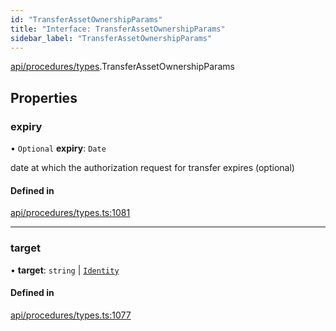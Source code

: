 ```yaml
---
id: "TransferAssetOwnershipParams"
title: "Interface: TransferAssetOwnershipParams"
sidebar_label: "TransferAssetOwnershipParams"
---
```


[api/procedures/types](../../../../../modules/API/Procedures/Types/Types.md).TransferAssetOwnershipParams

## Properties

### expiry

• `Optional` **expiry**: `Date`

date at which the authorization request for transfer expires (optional)

#### Defined in

[api/procedures/types.ts:1081](https://github.com/PolymeshAssociation/polymesh-sdk/blob/654b99c8d/src/api/procedures/types.ts#L1081)

___

### target

• **target**: `string` \| [`Identity`](../../../../../classes/API/Entities/Identity/Identity.md)

#### Defined in

[api/procedures/types.ts:1077](https://github.com/PolymeshAssociation/polymesh-sdk/blob/654b99c8d/src/api/procedures/types.ts#L1077)
